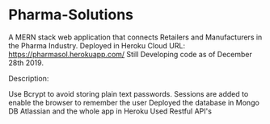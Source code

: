 # Pharma-Solutions
A MERN stack web application that connects Retailers and Manufacturers in the Pharma Industry.
Deployed in Heroku Cloud
URL: https://pharmasol.herokuapp.com/
Still Developing code as of December 28th 2019.

Description:

Use Bcrypt to avoid storing plain text passwords.
Sessions are added to enable the browser to remember the user
Deployed the database in Mongo DB Atlassian and the whole app in Heroku
Used Restful API's




